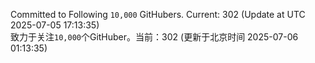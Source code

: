 Committed to Following `10,000` GitHubers. Current: <!-- FOLLOWING_COUNT -->302<!-- FOLLOWING_COUNT --> (Update at UTC <!-- LAST_UPDATED -->2025-07-05 17:13:35<!-- LAST_UPDATED -->)<br>
致力于关注`10,000`个GitHuber。当前：<!-- FOLLOWING_COUNT -->302<!-- FOLLOWING_COUNT --> (更新于北京时间 <!-- LAST_UPDATED_CST -->2025-07-06 01:13:35<!-- LAST_UPDATED_CST -->)
